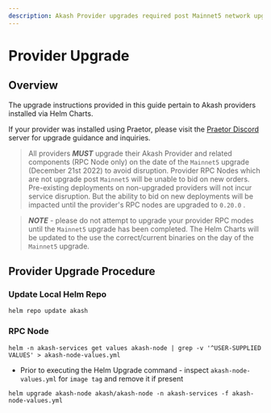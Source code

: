 ```yaml
---
description: Akash Provider upgrades required post Mainnet5 network upgrade
---
```


# Provider Upgrade

## Overview

The upgrade instructions provided in this guide pertain to Akash providers installed via Helm Charts.

If your provider was installed using Praetor, please visit the [Praetor Discord](http://discord.gg/uzUCHTF93D) server for upgrade guidance and inquiries.

> All providers _**MUST**_ upgrade their Akash Provider and related components (RPC Node only) on the date of the `Mainnet5` upgrade (December 21st 2022) to avoid disruption.  Provider RPC Nodes which are not upgrade post `Mainnet5` will be unable to bid on new orders.  Pre-existing deployments on non-upgraded providers will not incur service disruption. But the ability to bid on new deployments will be impacted until the provider's RPC nodes are upgraded to `0.20.0` .

> _**NOTE**_ - please do not attempt to upgrade your provider RPC modes until the `Mainnet5` upgrade has been completed.  The Helm Charts will be updated to the use the correct/current binaries on the day of the `Mainnet5` upgrade.

## Provider Upgrade Procedure

### Update Local Helm Repo

```
helm repo update akash
```

### RPC Node

```
helm -n akash-services get values akash-node | grep -v '^USER-SUPPLIED VALUES' > akash-node-values.yml
```

* Prior to executing the Helm Upgrade command - inspect `akash-node-values.yml` for `image tag` and remove it if present

```
helm upgrade akash-node akash/akash-node -n akash-services -f akash-node-values.yml
```
